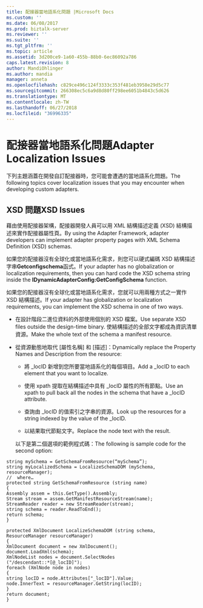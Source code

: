 ```yaml
---
title: 配接器當地語系化問題 |Microsoft Docs
ms.custom: ''
ms.date: 06/08/2017
ms.prod: biztalk-server
ms.reviewer: ''
ms.suite: ''
ms.tgt_pltfrm: ''
ms.topic: article
ms.assetid: 3d200ce9-1a60-455b-88b0-6ec86092a786
caps.latest.revision: 8
author: MandiOhlinger
ms.author: mandia
manager: anneta
ms.openlocfilehash: c829ce496c124f3333c353f481eb3958e29d5c77
ms.sourcegitcommit: 266308ec5c6a9d8d80ff298ee6051b4843c5d626
ms.translationtype: MT
ms.contentlocale: zh-TW
ms.lasthandoff: 06/27/2018
ms.locfileid: "36996335"
---
```

# <a name="adapter-localization-issues"></a><span data-ttu-id="f8ae1-102">配接器當地語系化問題</span><span class="sxs-lookup"><span data-stu-id="f8ae1-102">Adapter Localization Issues</span></span>
<span data-ttu-id="f8ae1-103">下列主題涵蓋在開發自訂配接器時，您可能會遭遇的當地語系化問題。</span><span class="sxs-lookup"><span data-stu-id="f8ae1-103">The following topics cover localization issues that you may encounter when developing custom adapters.</span></span>  
  
## <a name="xsd-issues"></a><span data-ttu-id="f8ae1-104">XSD 問題</span><span class="sxs-lookup"><span data-stu-id="f8ae1-104">XSD Issues</span></span>  
 <span data-ttu-id="f8ae1-105">藉由使用配接器架構，配接器開發人員可以用 XML 結構描述定義 (XSD) 結構描述來實作配接器屬性頁。</span><span class="sxs-lookup"><span data-stu-id="f8ae1-105">By using the Adapter Framework, adapter developers can implement adapter property pages with XML Schema Definition (XSD) schemas.</span></span>  
  
 <span data-ttu-id="f8ae1-106">如果您的配接器沒有全球化或當地語系化需求，則您可以硬式編碼 XSD 結構描述字串**Getconfigschema**函式。</span><span class="sxs-lookup"><span data-stu-id="f8ae1-106">If your adapter has no globalization or localization requirements, then you can hard code the XSD schema string inside the **IDynamicAdapterConfig:GetConfigSchema** function.</span></span>  
  
 <span data-ttu-id="f8ae1-107">如果您的配接器沒有全球化或當地語系化需求，您就可以用兩種方式之一實作 XSD 結構描述。</span><span class="sxs-lookup"><span data-stu-id="f8ae1-107">If your adapter has globalization or localization requirements, you can implement the XSD schema in one of two ways.</span></span>  
  
- <span data-ttu-id="f8ae1-108">在設計階段二進位資料的外部使用個別的 XSD 檔案。</span><span class="sxs-lookup"><span data-stu-id="f8ae1-108">Use separate XSD files outside the design-time binary.</span></span> <span data-ttu-id="f8ae1-109">使結構描述的全部文字都成為資訊清單資源。</span><span class="sxs-lookup"><span data-stu-id="f8ae1-109">Make the whole text of the schema a manifest resource.</span></span>  
  
- <span data-ttu-id="f8ae1-110">從資源動態地取代 [屬性名稱] 和 [描述]：</span><span class="sxs-lookup"><span data-stu-id="f8ae1-110">Dynamically replace the Property Names and Description from the resource:</span></span>  
  
  -   <span data-ttu-id="f8ae1-111">將 _locID 新增到您所要當地語系化的每個項目。</span><span class="sxs-lookup"><span data-stu-id="f8ae1-111">Add a _locID to each element that you want to localize.</span></span>  
  
  -   <span data-ttu-id="f8ae1-112">使用 xpath 提取在結構描述中具有 _locID 屬性的所有節點。</span><span class="sxs-lookup"><span data-stu-id="f8ae1-112">Use an xpath to pull back all the nodes in the schema that have a _locID attribute.</span></span>  
  
  -   <span data-ttu-id="f8ae1-113">查詢由 _locID 的值索引之字串的資源。</span><span class="sxs-lookup"><span data-stu-id="f8ae1-113">Look up the resources for a string indexed by the value of the _locID.</span></span>  
  
  -   <span data-ttu-id="f8ae1-114">以結果取代節點文字。</span><span class="sxs-lookup"><span data-stu-id="f8ae1-114">Replace the node text with the result.</span></span>  
  
  <span data-ttu-id="f8ae1-115">以下是第二個選項的範例程式碼：</span><span class="sxs-lookup"><span data-stu-id="f8ae1-115">The following is sample code for the second option:</span></span>  
  
```  
string mySchema = GetSchemaFromResource(“mySchema”);  
string myLocalizedSchema = LocalizeSchemaDOM (mySchema, resourceManager);  
//  where…  
protected string GetSchemaFromResource (string name)  
{  
Assembly assem = this.GetType().Assembly;  
Stream stream = assem.GetManifestResourceStream(name);  
StreamReader reader = new StreamReader(stream);  
string schema = reader.ReadToEnd();  
return schema;  
}  
  
protected XmlDocument LocalizeSchemaDOM (string schema, ResourceManager resourceManager)  
{  
XmlDocument document = new XmlDocument();  
document.LoadXml(schema);  
XmlNodeList nodes = document.SelectNodes  
("/descendant::*[@_locID]");  
foreach (XmlNode node in nodes)  
{  
string locID = node.Attributes["_locID"].Value;  
node.InnerText = resourceManager.GetString(locID);  
}  
return document;  
}  
```